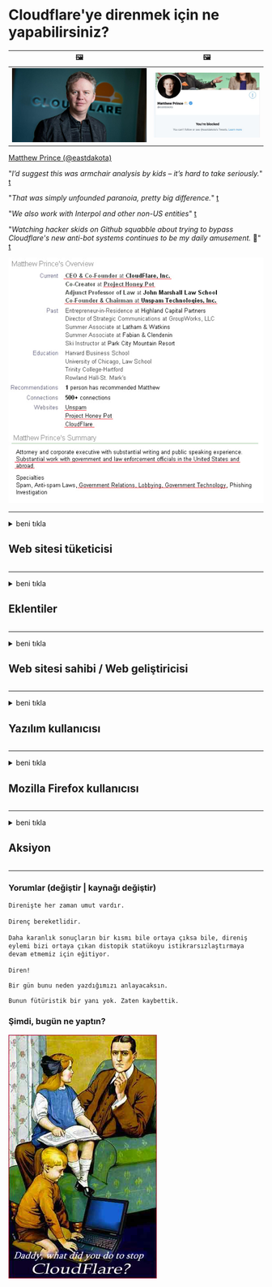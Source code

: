 # Cloudflare'ye direnmek için ne yapabilirsiniz?

| 🖼 | 🖼 |
| --- | --- |
| ![](../image/matthew_prince.jpg) | ![](../image/blockedbymatthewprince.jpg) |

[Matthew Prince (@eastdakota)](https://twitter.com/eastdakota)

"*I’d suggest this was armchair analysis by kids – it’s hard to take seriously.*" [t](https://www.theguardian.com/technology/2015/nov/19/cloudflare-accused-by-anonymous-helping-isis)

"*That was simply unfounded paranoia, pretty big difference.*"  [t](https://twitter.com/xxdesmus/status/992757936123359233)

"*We also work with Interpol and other non-US entities*" [t](https://twitter.com/eastdakota/status/1203028504184360960)

"*Watching hacker skids on Github squabble about trying to bypass Cloudflare's new anti-bot systems continues to be my daily amusement.* 🍿" [t](https://twitter.com/eastdakota/status/1273277839102656515)


![](../image/whoismp.jpg)

---


<details>
<summary>beni tıkla

## Web sitesi tüketicisi
</summary>


- Beğendiğiniz web sitesi Cloudflare kullanıyorsa, onlara Cloudflare kullanmamalarını söyleyin.
  - Facebook, Reddit, Twitter veya Mastodon gibi sosyal medyada sızlanmak hiçbir fark yaratmaz. [Eylemler hashtag'lerden daha yüksektir.](https://twitter.com/phyzonloop/status/1274132092490862594)
  - Kendinizi faydalı hale getirmek istiyorsanız web sitesi sahibiyle iletişime geçmeyi deneyin.

[Cloudflare dedi](https://github.com/Eloston/ungoogled-chromium/issues/783):
```
Sorun yaşadığınız belirli hizmetler veya siteler için yöneticilere ulaşmanızı ve deneyimlerinizi paylaşmanızı öneririz.
```

[Siz istemezseniz, web sitesi sahibi bu sorunu asla bilemez.](../PEOPLE.md)

![](../image/liberapay.jpg)

[Başarılı örnek](https://counterpartytalk.org/t/turn-off-cloudflare-on-counterparty-co-plz/164/5).<br>
Bir sorunun var? [Şimdi sesini yükselt.](https://github.com/maraoz/maraoz.github.io/issues/1) Aşağıdaki örnek.

```
Siz sadece kurumsal sansüre ve kitlesel gözetlemeye yardım ediyorsunuz.
https://codeberg.org/crimeflare/cloudflare-tor/src/branch/master/README.md
```

```
Web sayfanız, CloudFlare'nin gizliliği kötüye kullanan özel duvarlı bahçesinde.
https://codeberg.org/crimeflare/cloudflare-tor/
```

- Web sitesinin gizlilik politikasını okumak için biraz zaman ayırın.
  - Web sitesi Cloudflare'nin arkasındaysa veya web sitesi Cloudflare'ye bağlı hizmetleri kullanıyorsa.

"Cloudflare" nin ne olduğunu açıklamalı ve verilerinizi Cloudflare ile paylaşmak için izin istemelidir. Bunu yapmamak, güven kaybına neden olur ve söz konusu web sitesinden kaçınılmalıdır.

[Kabul edilebilir bir gizlilik politikası örneği burada](https://archive.is/bDlTz) ("Subprocessors" > "Entity Name")

```
Gizlilik politikanızı okudum ve Cloudflare kelimesini bulamıyorum.
Verilerimi Cloudflare'ye aktarmaya devam ederseniz sizinle veri paylaşmayı reddediyorum.
https://codeberg.org/crimeflare/cloudflare-tor/
```

Bu, Cloudflare kelimesine sahip olmayan bir gizlilik politikası örneğidir.
[Liberland Jobs](https://archive.is/daKIr) [privacy policy](https://docsend.com/view/feiwyte):

![](../image/cfwontobey.jpg)

Cloudflare kendi gizlilik politikasına sahiptir.
[Cloudflare doxxing insanları seviyor.](https://www.reddit.com/r/GamerGhazi/comments/2s64fe/be_wary_reporting_to_cloudflare/)

İşte web sitesinin kayıt formu için iyi bir örnek.
AFAIK, sıfır web sitesi bunu yapar. Onlara güvenecek misin?

```
"XYZ'ye Kaydol" seçeneğine tıklayarak, hizmet şartlarımızı ve gizlilik bildirimimizi kabul etmiş olursunuz.
Verilerinizi Cloudflare ile paylaşmayı ve ayrıca cloudflare'ın gizlilik bildirimini de kabul etmiş olursunuz.
Cloudflare bilgilerinizi sızdırırsa veya sunucularımıza bağlanmanıza izin vermezse, bu bizim hatamız değildir. [*]

[ kaydol ] [ katılmıyorum ]
```
[*] [PEOPLE.md](../PEOPLE.md)


- Hizmetlerini kullanmamaya çalışın. Cloudflare tarafından izlendiğinizi unutmayın.
  - ["I'm in your TLS, sniffin' your passworz"](../image/iminurtls.jpg)

- Başka bir web sitesi arayın. İnternette alternatifler ve fırsatlar var!

- Arkadaşlarınızı günlük olarak Tor kullanmaya ikna edin.
  - Anonimlik, açık internetin standardı olmalıdır!
  - [Tor projesinin bu projeyi beğenmediğini unutmayın.](../HISTORY.md)

</details>

------

<details>
<summary>beni tıkla

## Eklentiler
</summary>

- Tarayıcınız Firefox, Tor Browser veya Ungoogled Chromium ise aşağıdaki eklentilerden birini kullanın.
  - Başka bir yeni eklenti eklemek istiyorsanız, önce onun hakkında sorun.


| İsim Soyisim | Geliştirici | Destek | Engelleyebilir | Bildirebilir | Chrome |
| -------- | -------- | -------- | -------- | -------- | -------- |
| [Bloku Cloudflaron MITM-Atakon](../subfiles/about.bcma.md) | #Addon | [ ? ](README.md) | **Evet**     | **Evet**     |  **Evet** |
| [Ĉu ligoj estas vundeblaj al MITM-atako?](../subfiles/about.ismm.md) | #Addon | [ ? ](README.md) | Hayır     | **Evet**     |  **Evet** |
| [Ĉu ĉi tiuj ligoj blokos Tor-uzanton?](../subfiles/about.isat.md) | #Addon | [ ? ](README.md) | Hayır     | **Evet**     |  **Evet** |
| [Block Cloudflare MITM Attack](https://trac.torproject.org/projects/tor/attachment/ticket/24351/block_cloudflare_mitm_attack-1.0.14.1-an%2Bfx.xpi)<br>[**DELETED BY TOR PROJECT**](../HISTORY.md) | nullius | [ ? ](tool/block_cloudflare_mitm_fx), [Link](README.md) | **Evet**     | **Evet**     |  Hayır |
| [TPRB](http://34ahehcli3epmhbu2wbl6kw6zdfl74iyc4vg3ja4xwhhst332z3knkyd.onion/) | Sw | [ ? ](http://34ahehcli3epmhbu2wbl6kw6zdfl74iyc4vg3ja4xwhhst332z3knkyd.onion/) | **Evet**     | **Evet**     |  Hayır |
| [Detect Cloudflare](https://addons.mozilla.org/en-US/firefox/addon/detect-cloudflare/) | Frank Otto | [ ? ](https://github.com/traktofon/cf-detect) | Hayır     | **Evet**     |  Hayır |
| [True Sight](https://addons.mozilla.org/en-US/firefox/addon/detect-cloudflare-plus/) | claustromaniac | [ ? ](https://github.com/claustromaniac/detect-cloudflare-plus) | Hayır     | **Evet**     |  Hayır |
| [Which Cloudflare datacenter am I visiting?](https://addons.mozilla.org/en-US/firefox/addon/cf-pop/) | 依云 | [ ? ](https://github.com/lilydjwg/cf-pop) | Hayır     | **Evet**     |  Hayır |


- "Merkezi olmayan gözler", "CDNJS (Cloudflare)" bağlantısını durdurabilir.
  - Çok sayıda isteğin ağlara ulaşmasını engeller ve sitelerin bozulmasını önlemek için yerel dosyalar sunar.
  - Geliştirici yanıtladı: "[very concerning indeed](https://github.com/Synzvato/decentraleyes/issues/236#issuecomment-352049501)", "[widespread usage severely centralizes the web](https://github.com/Synzvato/decentraleyes/issues/251#issuecomment-366752049)"

- [Ayrıca, Cloudflare sertifikasını Sertifika Yetkilinizden (CA) kaldırabilir veya bu sertifikaya güvenmeyebilirsiniz.](https://www.ssl.com/how-to/remove-root-certificate-firefox/)

</details>

------

<details>
<summary>beni tıkla

## Web sitesi sahibi / Web geliştiricisi
</summary>


![](../image/word_cloudflarefree.jpg)

- Cloudflare çözümünü kullanmayın, Dönem.
  - Bundan daha iyisini yapabilirsin, değil mi? [Cloudflare aboneliklerini, planlarını, etki alanlarını veya hesapları nasıl kaldıracağınız aşağıda açıklanmıştır.](https://support.cloudflare.com/hc/en-us/articles/200167776-Removing-subscriptions-plans-domains-or-accounts)

| 🖼 | 🖼 |
| --- | --- |
| ![](../image/htmlalertcloudflare.jpg) | ![](../image/htmlalertcloudflare2.jpg) |

- Daha fazla müşteri mi istiyorsunuz? Ne yapacağını biliyorsun. İpucu "çizginin üstünde" dir.
  - [Merhaba, "Gizliliğinizi ciddiye alıyoruz" yazdınız ama "403 Yasaklı Anonim Proxy'ye İzin Verilmiyor" hatası aldım.](https://it.slashdot.org/story/19/02/19/0033255/stop-saying-we-take-your-privacy-and-security-seriously) Tor veya VPN'i neden engelliyorsunuz? [Ve neden geçici e-postaları engelliyorsunuz?](http://nomdjgwjvyvlvmkolbyp3rocn2ld7fnlidlt2jjyotn3qqsvzs2gmuyd.onion/mail/)

![](../image/anonexist.jpg)

- Cloudflare kullanmak, kesinti olasılığını artıracaktır. Sunucunuz kapalıysa veya Cloudflare çalışmıyorsa ziyaretçiler web sitenize erişemez.
  - [Cloudflare'nin asla düşmediğini gerçekten düşündün mü?](https://www.ibtimes.com/cloudflare-down-not-working-sites-producing-504-gateway-timeout-errors-2618008) [Another](https://twitter.com/Jedduff/status/1097875615997399040) [sample](https://twitter.com/search?f=tweets&vertical=default&q=Cloudflare%20is%20having%20problems). [Need more](../PEOPLE.md)?

![](../image/cloudflareinternalerror.jpg)

- "API hizmetinizi", "yazılım güncelleme sunucunuzu" veya "RSS beslemenizi" proxy olarak kullanmak müşterinize zarar verir. Bir müşteri sizi aradı ve "Artık API'nizi kullanamıyorum" dedi ve neler olduğu hakkında hiçbir fikriniz yok. Cloudflare, müşterinizi sessizce engelleyebilir. Sence tamam mı?
  - Birçok RSS okuyucu istemcisi ve RSS okuyucu çevrimiçi hizmeti vardır. İnsanların abone olmasına izin vermiyorsan neden RSS beslemesi yayınlıyorsun?

![](../image/rssfeedovercf.jpg)

- HTTPS sertifikasına ihtiyacınız var mı? "Let's Encrypt" kullanın veya CA şirketinden satın alın.

- DNS sunucusuna ihtiyacınız var mı? Kendi sunucunuzu kuramıyor musunuz? Peki ya onlar: [Hurricane Electric Free DNS](https://dns.he.net/), [Dyn.com](https://dyn.com/dns/), [1984 Hosting](https://www.1984hosting.com/), [Afraid.Org (TOR kullanıyorsanız yönetici hesabınızı silin)](https://freedns.afraid.org/)

- Barındırma hizmeti mi arıyorsunuz? Sadece ücretsiz mi? Peki ya onlar: [Onion Service](http://vww6ybal4bd7szmgncyruucpgfkqahzddi37ktceo3ah7ngmcopnpyyd.onion/en/security/network-security/tor/onionservices-best-practices), [Free Web Hosting Area](https://freewha.com/), [Autistici/Inventati Web Site Hosting](https://www.autinv5q6en4gpf4.onion/services/website), [Github Pages](https://pages.github.com/), [Surge](https://surge.sh/)
  - [Cloudflare için alternatifler](../subfiles/cloudflare-alternatives.md)

- "Cloudflare-ipfs.com" kullanıyor musunuz? [Cloudflare IPFS'nin kötü olduğunu biliyor musunuz?](../PEOPLE.md)

- OWASP ve Fail2Ban gibi Web Uygulaması Güvenlik Duvarını sunucunuza kurun ve uygun şekilde yapılandırın.
  - Tor'u engellemek bir çözüm değildir. Herkesi sadece küçük kötü kullanıcılar için cezalandırmayın.

- "Cloudflare Warp" kullanıcılarının web sitenize erişmesini yeniden yönlendirin veya engelleyin. Ve yapabiliyorsanız bir neden belirtin.

> IP listesi: "[Cloudflare’nin mevcut IP aralıkları](cloudflare_inc/)"

> A: Sadece onları engelle

```
server {
...
deny 173.245.48.0/20;
deny 103.21.244.0/22;
deny 103.22.200.0/22;
deny 103.31.4.0/22;
deny 141.101.64.0/18;
deny 108.162.192.0/18;
deny 190.93.240.0/20;
deny 188.114.96.0/20;
deny 197.234.240.0/22;
deny 198.41.128.0/17;
deny 162.158.0.0/15;
deny 104.16.0.0/12;
deny 172.64.0.0/13;
deny 131.0.72.0/22;
deny 2400:cb00::/32;
deny 2606:4700::/32;
deny 2803:f800::/32;
deny 2405:b500::/32;
deny 2405:8100::/32;
deny 2a06:98c0::/29;
deny 2c0f:f248::/32;
...
}
```

> B: Uyarı sayfasına yönlendir

```
http {
...
geo $iscf {
default 0;
173.245.48.0/20 1;
103.21.244.0/22 1;
103.22.200.0/22 1;
103.31.4.0/22 1;
141.101.64.0/18 1;
108.162.192.0/18 1;
190.93.240.0/20 1;
188.114.96.0/20 1;
197.234.240.0/22 1;
198.41.128.0/17 1;
162.158.0.0/15 1;
104.16.0.0/12 1;
172.64.0.0/13 1;
131.0.72.0/22 1;
2400:cb00::/32 1;
2606:4700::/32 1;
2803:f800::/32 1;
2405:b500::/32 1;
2405:8100::/32 1;
2a06:98c0::/29 1;
2c0f:f248::/32 1;
}
...
}

server {
...
if ($iscf) {rewrite ^ https://example.com/cfwsorry.php;}
...
}

<?php
header('HTTP/1.1 406 Not Acceptable');
echo <<<CLOUDFLARED
Thank you for visiting ourwebsite.com!<br />
We are sorry, but we can't serve you because your connection is being intercepted by Cloudflare.<br />
Please read https://codeberg.org/crimeflare/cloudflare-tor for more information.<br />
CLOUDFLARED;
die();
```

- Özgürlüğe inanıyorsanız ve anonim kullanıcıları hoş karşılarsanız Tor Onion Service veya I2P insite kurun.

- Diğer Clearnet / Tor ikili web sitesi operatörlerinden tavsiye isteyin ve anonim arkadaşlar edinin!

</details>

------

<details>
<summary>beni tıkla

## Yazılım kullanıcısı
</summary>


- Discord, CloudFlare kullanıyor. Alternatifler? Öneririz [**Briar** (Android)](https://f-droid.org/en/packages/org.briarproject.briar.android/), [Ricochet (PC)](https://ricochet.im/), [Tox + Tor (Android/PC)](https://tox.chat/download.html)
  - Briar, Tor daemon'u içerir, böylece Orbot'u kurmanız gerekmez.
  - Qwtch geliştiricileri, Open Privacy, stop_cloudflare projesini bildirimde bulunmaksızın git hizmetlerinden sildi.

- Debian GNU / Linux veya herhangi bir türevini kullanıyorsanız, abone olun: [bug #831835](https://bugs.debian.org/cgi-bin/bugreport.cgi?bug=831835). Ve yapabiliyorsanız, yamayı doğrulamaya ve bakımcının kabul edilip edilmemesi konusunda doğru sonuca varmasına yardımcı olun.

- Bu tarayıcıları her zaman önerin.

| İsim Soyisim | Geliştirici | Destek | Yorum Yap |
| -------- | -------- | -------- | -------- |
| [Ungoogled-Chromium](https://ungoogled-software.github.io/ungoogled-chromium-binaries/) | Eloston | [ ? ](https://github.com/Eloston/ungoogled-chromium) | PC (Win, Mac, Linux)  _!Tor_ |
| [Bromite](https://www.bromite.org/fdroid) | Bromite | [ ? ](https://github.com/bromite/bromite/issues) | Android  _!Tor_ |
| [Tor Browser](https://www.torproject.org/download/) | Tor Project | [ ? ](https://support.torproject.org/) | PC (Win, Mac, Linux)  _Tor_|
| [Tor Browser Android](https://www.torproject.org/download/) | Tor Project | [ ? ](https://support.torproject.org/) | Android  _Tor_|
| [Onion Browser](https://itunes.apple.com/us/app/onion-browser/id519296448?mt=8) | Mike Tigas | [ ? ](https://github.com/OnionBrowser/OnionBrowser/issues) | Apple iOS  _Tor_|
| [GNU/Icecat](https://www.gnu.org/software/gnuzilla/) | GNU | [ ? ](https://www.gnu.org/software/gnuzilla/) | PC (Linux) |
| [IceCatMobile](https://f-droid.org/en/packages/org.gnu.icecat/) | GNU | [ ? ](https://lists.gnu.org/mailman/listinfo/bug-gnuzilla) | Android |
| [Iridium Browser](https://iridiumbrowser.de/about/) | Iridium | [ ? ](https://github.com/iridium-browser/iridium-browser/) | PC (Win, Mac, Linux, OpenBSD) |


Diğer yazılımların gizliliği kusurludur. Bu, Tor tarayıcısının "mükemmel" olduğu anlamına gelmez.
İnternette ve teknolojide% 100 güvenli veya% 100 özel yoktur.

- Tor kullanmak istemiyor musunuz? Tor daemon ile herhangi bir tarayıcıyı kullanabilirsiniz.
  - [Tor projesinin bundan hoşlanmadığını unutmayın.](https://support.torproject.org/tbb/tbb-9/) Yapabiliyorsanız Tor Tarayıcı kullanın.
- [Chromium'u Tor ile kullanma](../subfiles/chromium_tor.md)


Diğer yazılımların gizliliği hakkında konuşalım.

- [Gerçekten Firefox kullanmanız gerekiyorsa, "Firefox ESR" yi seçin.](https://www.mozilla.org/en-US/firefox/organizations/)
  - [Firefox - Casus Yazılım Gözcüsü](https://spyware.neocities.org/articles/firefox.html)
  - [Firefox ifade özgürlüğünü reddediyor, özgür konuşmayı yasaklıyor](https://web.archive.org/web/20200423010026/https://reclaimthenet.org/firefox-rejects-free-speech-bans-free-speech-commenting-plugin-dissenter-from-its-extensions-gallery/)
  - ["100'den fazla olumsuz oy. Görünüşe göre bir yazılım şirketinden bağlı kalmasını istemek ... bu günlerde çok fazla."](https://old.reddit.com/r/firefox/comments/gutdiw/weve_got_work_to_do_the_mozilla_blog/fslbbb6/)
  - [Uh, Firefox neden bana URL çubuğumda sponsorlu bağlantılar gösteriyor?](https://www.reddit.com/r/firefox/comments/jybx2w/uh_why_is_firefox_showing_me_sponsored_links_in/)
  - [Mozilla - Enkarne Şeytan](https://digdeeper.neocities.org/ghost/mozilla.html)

- [Unutmayın, Mozilla Cloudflare hizmetini kullanıyor.](https://www.robtex.com/dns-lookup/www.mozilla.org) [Ayrıca ürünlerinde Cloudflare'nin DNS hizmetini kullanıyorlar.](https://www.theregister.co.uk/2018/03/21/mozilla_testing_dns_encryption/)

- [Mozilla bu bileti resmen reddetti.](https://bugzilla.mozilla.org/show_bug.cgi?id=1426618)

- [Firefox Focus bir şakadır.](https://github.com/mozilla-mobile/focus-android/issues/1743) [Telemetriyi kapatmaya söz verdiler ama değiştirdiler.](https://github.com/mozilla-mobile/focus-android/issues/4210)

- [PaleMoon / Basilisk geliştiricisi Cloudflare'yi seviyor.](https://github.com/mozilla-mobile/focus-android/issues/1743#issuecomment-345993097)
  - [Pale Moon'un Arşiv Sunucusu, 18 Ay boyunca saldırıya uğradı ve kötü amaçlı yazılım yaydı](https://www.reddit.com/r/privacytoolsIO/comments/cc808y/pale_moons_archive_server_hacked_and_spread/)
  - Tor kullanıcılarından da nefret ediyor - "[Tor'a düşman olmasına izin verin. Bence çoğu site, aşırı yüksek suistimal faktörü göz önüne alındığında Tor'a düşman olmalıdır.](https://github.com/yacy/yacy_search_server/issues/314#issuecomment-565932097)"

- [Waterfox'ta ciddi "ev telefonu" sorunu var](https://spyware.neocities.org/articles/waterfox.html)

- [Google Chrome bir casus yazılımdır.](https://www.gnu.org/proprietary/malware-google.en.html)
  - [Google, etkinliğinizin profilini çıkarır.](https://spyware.neocities.org/articles/chrome.html)

- [SRWare Iron, çok fazla telefonun ev bağlantısı kuruyor.](https://spyware.neocities.org/articles/iron.html) Ayrıca Google alanlarına da bağlanır.

- [Brave Browser beyaz listeye Facebook / Twitter izleyicileri.](https://www.bleepingcomputer.com/news/security/facebook-twitter-trackers-whitelisted-by-brave-browser/)
  - [İşte daha fazla sorun.](https://spyware.neocities.org/articles/brave.html)
  - [binance bağlı kuruluş kimliği](https://twitter.com/cryptonator1337/status/1269594587716374528)

- [Microsoft Edge, Facebook'un Flash kodunu kullanıcıların arkasından çalıştırmasına izin veriyor.](https://www.zdnet.com/article/microsoft-edge-lets-facebook-run-flash-code-behind-users-backs/)

- [Vivaldi, mahremiyetinize saygı duymuyor.](https://spyware.neocities.org/articles/vivaldi.html)

- [Opera casus yazılım seviyesi: Son Derece Yüksek](https://spyware.neocities.org/articles/opera.html)

- Apple iOS: [Esasen kötü amaçlı yazılım olduğu için iOS kullanmamalısınız.](https://www.gnu.org/proprietary/malware-apple.html)

Bu nedenle, yalnızca yukarıdaki tabloyu öneriyoruz. Başka hiçbir şey.

</details>

------

<details>
<summary>beni tıkla

## Mozilla Firefox kullanıcısı
</summary>


- "Firefox Nightly", devre dışı bırakma yöntemi olmadan Mozilla sunucularına hata ayıklama düzeyinde bilgi gönderir.
  - [Mozilla sunucuları Cloudflare'yi kullanıyor](https://www.digwebinterface.com/?hostnames=www.mozilla.org%0D%0Amozilla.cloudflare-dns.com&type=&ns=resolver&useresolver=8.8.4.4&nameservers=)

- Firefox'un Mozilla sunucularına bağlanmasını yasaklamak mümkündür.
  - [Mozilla'nın politika şablonları kılavuzu](https://github.com/mozilla/policy-templates/blob/master/README.md)
  - Bu numaranın sonraki sürümlerde çalışmayı bırakabileceğini unutmayın, çünkü Mozilla kendilerini beyaz listeye eklemeyi sever.
  - Bunları tamamen engellemek için güvenlik duvarı ve DNS filtresini kullanın.

"`/distribution/policies.json`"

>     "WebsiteFilter": {
> 		"Block": [
> 		"*://*.mozilla.com/*",
> 		"*://*.mozilla.net/*",
> 		"*://*.mozilla.org/*",
> 		"*://webcompat.com/*",
> 		"*://*.firefox.com/*",
> 		"*://*.thunderbird.net/*",
> 		"*://*.cloudflare.com/*"
> 		]
>     },


- ~~Mozilla'nın izleyicisine Cloudflare kullanmamalarını söyleyen bir hata bildirin.~~ Bugzilla'da bir hata raporu vardı. Birçok kişi endişelerini dile getirdi, ancak hata 2018'de yönetici tarafından gizlendi.

- DoH'yi Firefox'ta devre dışı bırakabilirsiniz.
  - [Firefox'un varsayılan DNS sağlayıcısını değiştirin](../subfiles/change-firefox-dns.md)

![](../image/firefoxdns.jpg)

- [ISP dışı DNS kullanmak istiyorsanız, OpenNIC Tier2 DNS hizmetini veya Cloudflare olmayan DNS hizmetlerinden herhangi birini kullanmayı düşünün.](https://wiki.opennic.org/start)
![](../image/opennic.jpg)
  - Cloudflare'yi DNS ile engelleyin. [Crimeflare DNS](https://dns.crimeflare.eu.org/)

- Tor'u DNS çözümleyici olarak kullanabilirsiniz. [Tor uzmanı değilseniz, buradan soru sorun.](https://tor.stackexchange.com/)

> **Nasıl?**
> 1. Tor'u indirin ve bilgisayarınıza kurun.
> 2. Bu satırı "torrc" dosyasına ekleyin.
> DNSPort 127.0.0.1:53
> 3. Tor'u yeniden başlatın.
> 4. Bilgisayarınızın DNS sunucusunu "127.0.0.1" olarak ayarlayın.

</details>

------

<details>
<summary>beni tıkla

## Aksiyon
</summary>


- Çevrenizdeki diğer kişilere Cloudflare'nin tehlikeleri hakkında bilgi verin.

- [Bu depoyu geliştirmeye yardımcı olun.](https://codeberg.org/crimeflare/cloudflare-tor).
  - Hem listeler, hem ona karşı çıkan argümanlar hem de ayrıntılar.

- [Cloudflare (ve benzeri şirketler) ile işlerin ters gittiği yerleri belgeleyin ve herkese açık hale getirin, bunu yaparken bu depodan bahsettiğinizden emin olun.](https://codeberg.org/crimeflare/cloudflare-tor) :)

- Web'i dünyanın farklı bölgelerinin perspektifinden deneyimleyebilmeleri için varsayılan olarak daha fazla kişinin Tor'u kullanmasını sağlayın.

- Dünyayı Cloudflare'den kurtarmaya adanmış sosyal medya ve et alanında başlangıç ​​grupları.

- Uygun olduğu durumlarda, bu arşivdeki bu gruplara bağlantı verin - burası, gruplar halinde birlikte çalışmayı koordine etmek için bir yer olabilir.

- [Cloudflare'ye kurumsal olmayan anlamlı bir alternatif sağlayabilecek bir kooperatif kurun.](../subfiles/cloudflare-alternatives.md)

- En azından Cloudflare'ye karşı çok katmanlı savunma sağlamaya yardımcı olacak alternatifleri bize bildirin.

- Cloudflare müşterisiyseniz, gizlilik ayarlarınızı belirleyin ve onların ihlal etmesini bekleyin.
  - [Ardından onları spam önleme / gizlilik ihlali suçlamasıyla karşı karşıya getirin.](https://twitter.com/thexpaw/status/1108424723233419264)

- Amerika Birleşik Devletleri'ndeyseniz ve söz konusu web sitesi bir banka veya muhasebeci ise, Gramm – Leach – Bliley Yasası veya Zorluklu Amerikalılar Yasası kapsamında yasal baskı uygulamaya çalışın ve ne kadar ilerlediğinizi bize bildirin .

- Web sitesi bir devlet sitesiyse, ABD Anayasasının 1. Değişikliği uyarınca yasal baskı oluşturmaya çalışın.

- AB vatandaşıysanız, kişisel bilgilerinizi Genel Veri Koruma Yönetmeliği kapsamında göndermek için web sitesi ile iletişime geçin. Size bilgilerinizi vermeyi reddederlerse, bu yasa ihlalidir.

- Web sitelerinde hizmet sunduğunu iddia eden şirketler için, bunları tüketici koruma kuruluşlarına ve BBB'ye "yanlış reklam" olarak bildirmeyi deneyin. Cloudflare web siteleri, Cloudflare sunucuları tarafından sunulur.

- [ITU, ABD bağlamında, Cloudflare'nin antitröst yasasının kendilerine getirilebileceği kadar büyümeye başladığını öne sürüyor.](https://www.itu.int/en/ITU-T/Workshops-and-Seminars/20181218/Documents/Geoff_Huston_Presentation.pdf)

- GNU GPL sürüm 4'ün, tüm GPLv4 ve sonraki programlar için en azından kaynak koda Tor kullanıcılarına karşı ayrımcılık yapmayan bir ortam aracılığıyla erişilebilmesini gerektiren bu tür bir hizmetin arkasında kaynak kodu depolamaya karşı bir hüküm içerebileceği düşünülebilir.

</details>

------

### Yorumlar (değiştir | kaynağı değiştir)

```
Direnişte her zaman umut vardır.

Direnç bereketlidir.

Daha karanlık sonuçların bir kısmı bile ortaya çıksa bile, direniş eylemi bizi ortaya çıkan distopik statükoyu istikrarsızlaştırmaya devam etmemiz için eğitiyor.

Diren!
```

```
Bir gün bunu neden yazdığımızı anlayacaksın.
```

```
Bunun fütüristik bir yanı yok. Zaten kaybettik.
```

### Şimdi, bugün ne yaptın?


![](../image/stopcf.jpg)
